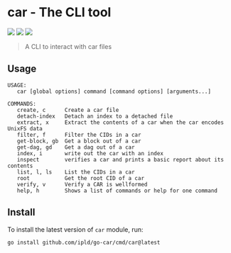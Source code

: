 car - The CLI tool
==================

[![](https://img.shields.io/badge/made%20by-Protocol%20Labs-blue.svg?style=flat-square)](https://protocol.ai)
[![](https://img.shields.io/badge/project-ipld-orange.svg?style=flat-square)](https://github.com/ipld/ipld)
[![](https://img.shields.io/badge/matrix-%23ipld-blue.svg?style=flat-square)](https://matrix.to/#/#ipld:ipfs.io)

> A CLI to interact with car files

## Usage

```
USAGE:
   car [global options] command [command options] [arguments...]

COMMANDS:
   create, c      Create a car file
   detach-index   Detach an index to a detached file
   extract, x     Extract the contents of a car when the car encodes UnixFS data
   filter, f      Filter the CIDs in a car
   get-block, gb  Get a block out of a car
   get-dag, gd    Get a dag out of a car
   index, i       write out the car with an index
   inspect        verifies a car and prints a basic report about its contents
   list, l, ls    List the CIDs in a car
   root           Get the root CID of a car
   verify, v      Verify a CAR is wellformed
   help, h        Shows a list of commands or help for one command
```

## Install

To install the latest version of `car` module, run:
```shell script
go install github.com/ipld/go-car/cmd/car@latest
```

